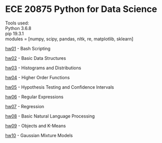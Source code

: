# ECE 20875 Python for Data Science

Tools used:  
Python 3.6.8  
pip 19.3.1  
modules = [numpy, scipy, pandas, nltk, re, matplotlib, sklearn]  

[hw01](https://github.com/Andrew-Gan/ece20875/blob/master/hw01) - Bash Scripting  
  
[hw02](https://github.com/Andrew-Gan/ece20875/blob/master/hw02) - Basic Data Structures  
  
[hw03](https://github.com/Andrew-Gan/ece20875/blob/master/hw03) - Histograms and Distributions  
  
[hw04](https://github.com/Andrew-Gan/ece20875/blob/master/hw04) - Higher Order Functions  
  
[hw05](https://github.com/Andrew-Gan/ece20875/blob/master/hw05) - Hypothesis Testing and Confidence Intervals  
  
[hw06](https://github.com/Andrew-Gan/ece20875/blob/master/hw06) - Regular Expressions  
  
[hw07](https://github.com/Andrew-Gan/ece20875/blob/master/hw07) - Regression  
  
[hw08](https://github.com/Andrew-Gan/ece20875/blob/master/hw08) - Basic Natural Language Processing  
  
[hw09](https://github.com/Andrew-Gan/ece20875/blob/master/hw09) - Objects and K-Means  
  
[hw10](https://github.com/Andrew-Gan/ece20875/blob/master/hw10) - Gaussian Mixture Models
